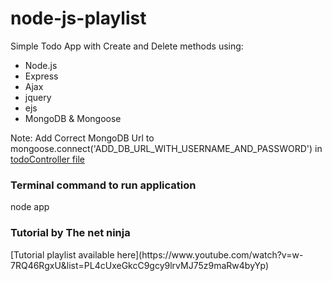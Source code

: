 # node-js-playlist
Simple Todo App with Create and Delete methods using:
- Node.js
- Express
- Ajax
- jquery
- ejs
- MongoDB & Mongoose

Note: Add Correct MongoDB Url to mongoose.connect('ADD_DB_URL_WITH_USERNAME_AND_PASSWORD') in [todoController file](https://github.com/randomartlover/nodeJS-todo-app/blob/master/controllers/todoController.js)

<h3>Terminal command to run application</h3>
node app

<h3>Tutorial by The net ninja</h3>
[Tutorial playlist available here](https://www.youtube.com/watch?v=w-7RQ46RgxU&list=PL4cUxeGkcC9gcy9lrvMJ75z9maRw4byYp)

